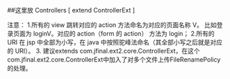 ##这里放 Controllers [ extend ControllerExt ]

注意： 
1.所有的 view 跳转对应的 action 方法命名为对应的页面名称 V。 比如登录页面为 loginV。对应的 action（form 的 action） 方法为 login；
2.所有的 URI 在 jsp 中全部为小写，在 java 中按照驼峰法命名（其全部小写之后就是对应的 URI）。
3. 建议extends com.jfinal.ext2.core.ControllerExt，在这个com.jfinal.ext2.core.ControllerExt中加入了对多个文件上传FileRenamePolicy的处理。